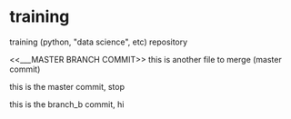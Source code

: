 # training
training (python, "data science", etc) repository

<<___MASTER BRANCH COMMIT>>
this is another file to merge (master commit)

this is the master commit, stop

this is the branch_b commit, hi
